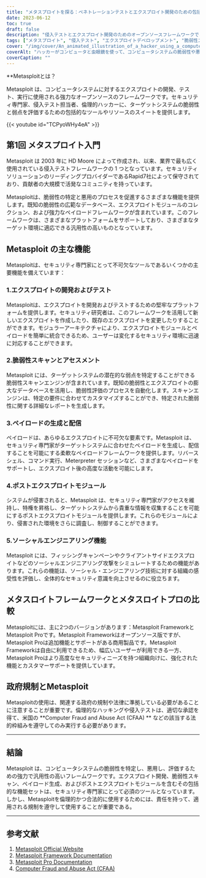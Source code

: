 ```yaml
---
title: "メタスプロイトを探る：ペネトレーションテストとエクスプロイト開発のための包括的なフレームワーク"
date: 2023-06-12
toc: true
draft: false
description: "侵入テストとエクスプロイト開発のためのオープンソースフレームワークであり、堅牢な機能と大規模なコミュニティを持つMetasploitのパワーをご覧ください。"
tags: ["メタスプロイト", "侵入テスト", "エクスプロイトデベロップメント", "脆弱性スキャン", "ペイロードジェネレーション", "手術後", "倫理的ハッキング", "サイバーセキュリティ", "オープンソース", "セキュリティフレームワーク", "脆弱性評価", "ソーシャルエンジニアリング", "メタスプロイトフレームワーク", "メタスプロイト・プロ", "コンピューターセキュリティ", "HDムーア", "ラピッドセブン", "セキュリティソリューション", "官制", "コンピュータ不正利用防止法", "シーファーエー", "セキュリティ意識", "ハッキングツール", "サイバーセキュリティツール", "サイバーセキュリティコミュニティ", "サイバーセキュリティリソース", "サイバーセキュリティプロフェッショナル", "サイバーセキュリティベストプラクティス", "サイバーセキュリティコンプライアンス", "サイバーセキュリティー法"]
cover: "/img/cover/An_animated_illustration_of_a_hacker_using_a_computer.png"
coverAlt: "ハッカーがコンピュータと虫眼鏡を使って、コンピュータシステムの脆弱性や悪用を調査・分析する様子をアニメーションで表現しています。"
coverCaption: ""
---
```


**Metasploitとは？

Metasploit は、コンピュータシステムに対するエクスプロイトの開発、テスト、実行に使用される強力なオープンソースのフレームワークです。セキュリティ専門家、侵入テスト担当者、倫理的ハッカーに、ターゲットシステムの脆弱性と弱点を評価するための包括的なツールやリソースのスイートを提供します。

{{< youtube id="TCPyoWHy4eA" >}}

## 第1回 メタスプロイト入門

Metasploit は 2003 年に HD Moore によって作成され、以来、業界で最も広く使用されている侵入テストフレームワークの 1 つとなっています。セキュリティソリューションのリーディングプロバイダーであるRapid7社によって保守されており、貢献者の大規模で活発なコミュニティを持っています。

Metasploitは、脆弱性の特定と悪用のプロセスを促進するさまざまな機能を提供します。既知の脆弱性の広範なデータベース、エクスプロイトモジュールのコレクション、および強力なペイロードフレームワークが含まれています。このフレームワークは、さまざまなプラットフォームをサポートしており、さまざまなターゲット環境に適応できる汎用性の高いものとなっています。

## Metasploit の主な機能

Metasploitは、セキュリティ専門家にとって不可欠なツールであるいくつかの主要機能を備えています：

### 1.エクスプロイトの開発およびテスト

Metasploitは、エクスプロイトを開発およびテストするための堅牢なプラットフォームを提供します。セキュリティ研究者は、このフレームワークを活用して新しいエクスプロイトを作成したり、既存のエクスプロイトを変更したりすることができます。モジュラーアーキテクチャにより、エクスプロイトモジュールとペイロードを簡単に統合できるため、ユーザーは変化するセキュリティ環境に迅速に対応することができます。

### 2.脆弱性スキャンとアセスメント

Metasploit には、ターゲットシステムの潜在的な弱点を特定することができる脆弱性スキャンエンジンが含まれています。既知の脆弱性とエクスプロイトの膨大なデータベースを活用し、脆弱性評価のプロセスを自動化します。スキャンエンジンは、特定の要件に合わせてカスタマイズすることができ、特定された脆弱性に関する詳細なレポートを生成します。

### 3.ペイロードの生成と配信

ペイロードは、あらゆるエクスプロイトに不可欠な要素です。Metasploit は、セキュリティ専門家がターゲットシステムに合わせたペイロードを生成し、配信することを可能にする柔軟なペイロードフレームワークを提供します。リバースシェル、コマンド実行、Meterpreter セッションなど、さまざまなペイロードをサポートし、エクスプロイト後の高度な活動を可能にします。

### 4.ポストエクスプロイトモジュール

システムが侵害されると、Metasploit は、セキュリティ専門家がアクセスを維持し、特権を昇格し、ターゲットシステムから貴重な情報を収集することを可能にするポストエクスプロイトモジュールを提供します。これらのモジュールにより、侵害された環境をさらに調査し、制御することができます。

### 5.ソーシャルエンジニアリング機能

Metasploit には、フィッシングキャンペーンやクライアントサイドエクスプロイトなどのソーシャルエンジニアリング攻撃をシミュレートするための機能があります。これらの機能は、ソーシャル・エンジニアリング技術に対する組織の感受性を評価し、全体的なセキュリティ意識を向上させるのに役立ちます。

## メタスロイトフレームワークとメタスロイトプロの比較

Metasploitには、主に2つのバージョンがあります：Metasploit FrameworkとMetasploit Proです。Metasploit Frameworkはオープンソース版ですが、Metasploit Proは追加機能とサポートがある商用製品です。Metasploit Frameworkは自由に利用できるため、幅広いユーザーが利用できる一方、Metasploit Proはより高度なセキュリティニーズを持つ組織向けに、強化された機能とカスタマーサポートを提供しています。

## 政府規制とMetasploit

Metasploitの使用は、関連する政府の規制や法律に準拠している必要があることに注意することが重要です。倫理的なハッキングや侵入テストは、適切な承認を得て、米国の **Computer Fraud and Abuse Act (CFAA) ** などの該当する法的枠組みを遵守してのみ実行する必要があります。

______

## 結論

Metasploit は、コンピュータシステムの脆弱性を特定し、悪用し、評価するための強力で汎用性の高いフレームワークです。エクスプロイト開発、脆弱性スキャン、ペイロード生成、およびポストエクスプロイトモジュールを含むその包括的な機能セットは、セキュリティ専門家にとって必須のツールとなっています。しかし、Metasploitを倫理的かつ合法的に使用するためには、責任を持って、適用される規制を遵守して使用することが重要である。

______

## 参考文献

1. [Metasploit Official Website](https://metasploit.com)
2. [Metasploit Framework Documentation](https://docs.metasploit.com/)
3. [Metasploit Pro Documentation](https://docs.rapid7.com/metasploit/)
4. [Computer Fraud and Abuse Act (CFAA)](https://www.law.cornell.edu/uscode/text/18/1030)

